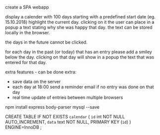 create a SPA webapp

display a calender with 100 days starting with a predefined start date (eg. 15.10.2018)
highlight the current day. clicking on it the user can place in a popup a text stating why she was happy that day.
the text can be stored locally in the browser.

the days in the future cannot be clicked.

for each day in the past (or today) that has an entry please add a smiley below the day.
clicking on that day will show in a popup the text that was entered for that day.

extra features - can be done extra:
- save data on the server
- each day at 18:00 send a reminder email if no entry was done on that day
- real time update of entries between multiple browsers


npm install express body-parser mysql --save

CREATE TABLE IF NOT EXISTS `calendar` (
  `id` int NOT NULL AUTO_INCREMENT,
  `data` text NOT NULL,
  PRIMARY KEY (`id`)
) ENGINE=InnoDB ;


